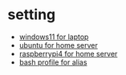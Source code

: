 # setting
- [windows11 for laptop](https://github.com/tinglelab1/setting/blob/main/windows11.md)
- [ubuntu for home server](https://github.com/tinglelab1/setting/blob/main/ubuntu.md)
- [raspberrypi4 for home server](https://github.com/tinglelab1/setting/blob/main/raspberrypi4.md)
- [bash profile for alias](https://github.com/tinglelab1/setting/blob/main/.bash_aliases)
